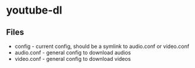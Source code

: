 # youtube-dl

## Files
* config - current config, should be a symlink to audio.conf or video.conf
* audio.conf - general config to download audios
* video.conf - general config to download videos
